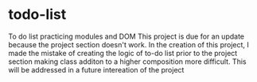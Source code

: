 # todo-list
To do list practicing modules and DOM
This project is due for an update because the project section doesn't work.
In the creation of this project, I made the mistake of creating the logic of to-do list prior to the project section making class additon to a higher composition more difficult. This will be addressed in a future intereation of the project
